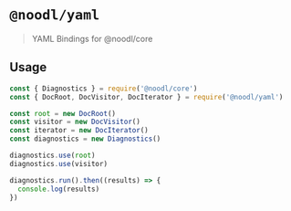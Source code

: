 # `@noodl/yaml`

> YAML Bindings for @noodl/core

## Usage

```js
const { Diagnostics } = require('@noodl/core')
const { DocRoot, DocVisitor, DocIterator } = require('@noodl/yaml')

const root = new DocRoot()
const visitor = new DocVisitor()
const iterator = new DocIterator()
const diagnostics = new Diagnostics()

diagnostics.use(root)
diagnostics.use(visitor)

diagnostics.run().then((results) => {
  console.log(results)
})
```
